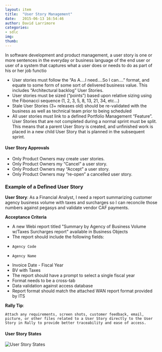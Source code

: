 ```yaml
---
layout: item
title:  "User Story Management"
date:   2015-06-13 16:54:46
author: David Larrimore
categories:
- sdlc
img: 
thumb: 
---
```



In software development and product management, a user story is one or more sentences in the everyday or business language of the end user or user of a system that captures what a user does or needs to do as part of his or her job functio


* User stories must follow the “As A….I need….So I can….” format, and equate to some form of some sort of delivered business value. This includes “Architectural backlog” User Stories.
* User stories must be sized (“points”) based upon relative sizing using the Fibonacci sequence (1, 2, 3, 5, 8, 13, 21, 34, etc…)
* Stale User Stories (3+ releases old) should be re-validated with the business as well as technical team prior to being scheduled
* All user stories must link to a defined Portfolio Management “Feature”.
User Stories that are not completed during a normal sprint must be split. This means that a parent User Story is created, and unfinished work is placed in a new child User Story that is planned in the subsequent sprint.


#### User Story Approvals

* Only Product Owners may create user stories.
* Only Product Owners my “Cancel” a user story.
* Only Product Owners may “Accept” a user story.
* Only Product Owners may “re-open” a cancelled user story.



### Example of a Defined User Story

**User Story**: As a Financial Analyst, I need a report summarizing customer agency business volume with taxes and surcharges so I can reconcile those numbers against pegasys and validate vendor CAF payments.
 
**Acceptance Criteria**

* A new Webi report titled "Summary by Agency of Business Volume w/Taxes Surcharges report" available in Business Objects
* The report should include the following fields:
*     Agency Code
*     Agency Name
* Invoice Date - Fiscal Year
* BV with Taxes
* The report should have a prompt to select a single fiscal year
* Format needs to be a cross-tab
* Data validation against access database
* Report format should match the attached WAN report format provided by ITS


**Rally Tip**: 
    
    Attach any requirements, screen shots, customer feedback, email, picture, or other files related to a User Story directly to the User Story in Rally to provide better traceability and ease of access.




#### User Story States

<div class="container">
    <div class="row">
        <div class="col-lg-10 col-lg-offset-1 himg">
            <img src="{{ "/assets/img/sdlc/" | prepend: site.baseurl }}user-story-states.png" alt="User Story States">
        </div>
    </div><!-- /row -->
</div> <!-- /container -->
